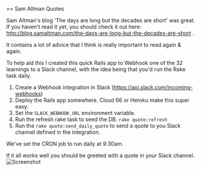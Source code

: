 == Sam Altman Quotes

Sam Altman's blog 'The days are long but the decades are short' was great.
If you haven't read it yet, you should check it out here: http://blog.samaltman.com/the-days-are-long-but-the-decades-are-short .

It contains a lot of advice that I think is really important to read again & again.

To help aid this I created this quick Rails app to Webhook one of the 32 learnings to a Slack channel, with the idea being that you'd run the Rake task daily.

1. Create a Webhook integration in Slack (https://api.slack.com/incoming-webhooks)
2. Deploy the Rails app somewhere. Cloud 66 or Heroku make this super easy.
3. Set the `SLACK_WEBHOOK_URL` environment variable.
4. Run the refresh rake task to seed the DB. `rake quote:refresh`
5. Run the `rake quote:send_daily_quote` to send a quote to you Slack channel defined in the integration.

We've set the CRON job to run daily at 9:30am.

If it all works well you should be greeted with a quote in your Slack channel.
![Screenshot](http://imgur.com/FWbtnRv)
